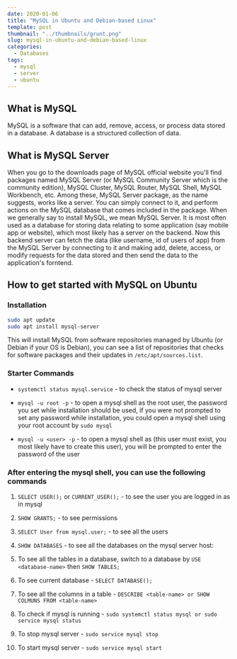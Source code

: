 ```yaml
---
date: 2020-01-06
title: "MySQL in Ubuntu and Debian-based Linux"
template: post
thumbnail: "../thumbnails/grunt.png"
slug: mysql-in-ubuntu-and-debian-based-linux
categories:
  - Databases
tags:
  - mysql
  - server
  - ubuntu
---
```


## What is MySQL

MySQL is a software that can add, remove, access, or process data stored in a database. A database is a structured collection of data.

## What is MySQL Server

When you go to the downloads page of MySQL official website you'll find packages named MySQL Server (or MySQL Community Server which is the community edition), MySQL Cluster, MySQL Router, MySQL Shell, MySQL Workbench, etc. Among these, MySQL Server package, as the name suggests, works like a server. You can simply connect to it, and perform actions on the MySQL database that comes included in the package. When we generally say to install MySQL, we mean MySQL Server. It is most often used as a database for storing data relating to some application (say mobile app or website), which most likely has a server on the backend. Now this backend server can fetch the data (like username, id of users of app) from the MySQL Server by connecting to it and making add, delete, access, or modify requests for the data stored and then send the data to the application's forntend.

## How to get started with MySQL on Ubuntu

### Installation

```bash
sudo apt update
sudo apt install mysql-server
```

This will install MySQL from software repositories managed by Ubuntu (or Debian if your OS is Debian), you can see a list of repositories that checks for software packages and their updates in `/etc/apt/sources.list`.

### Starter Commands

- `systemctl status mysql.service` - to check the status of mysql server

- `mysql -u root -p` - to open a mysql shell as the root user, the password you set while installation should be used, if you were not prompted to set any password while installation, you could open a mysql shell using your root account by `sudo mysql`

- `mysql -u <user> -p` - to open a mysql shell as <user> (this user must exist, you most likely have to create this user), you will be prompted to enter the password of the user

### After entering the mysql shell, you can use the following commands

1. `SELECT USER();` or `CURRENT_USER();` - to see the user you are logged in as in mysql

2. `SHOW GRANTS;` - to see permissions

3. `SELECT User from mysql.user;` - to see all the users

4. `SHOW DATABASES` - to see all the databases on the mysql server host:

5. To see all the tables in a database, switch to a database by `USE <database-name>` then `SHOW TABLES;`

6. To see current database - `SELECT DATABASE();`

7. To see all the columns in a table - `DESCRIBE <table-name> or SHOW COLMUNS FROM <table-name>`

8. To check if mysql is running - `sudo systemctl status mysql or sudo service mysql status`

9. To stop mysql server - `sudo service mysql stop`

10. To start mysql server - `sudo service mysql start`
